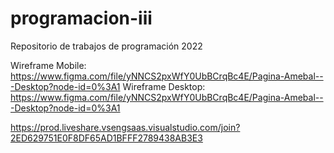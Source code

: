 # programacion-iii
Repositorio de trabajos de programación 2022

Wireframe Mobile: https://www.figma.com/file/yNNCS2pxWfY0UbBCrqBc4E/Pagina-Amebal---Desktop?node-id=0%3A1 
Wireframe Desktop: https://www.figma.com/file/yNNCS2pxWfY0UbBCrqBc4E/Pagina-Amebal---Desktop?node-id=0%3A1

https://prod.liveshare.vsengsaas.visualstudio.com/join?2ED629751E0F8DF65AD1BFFF2789438AB3E3
